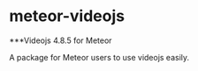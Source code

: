 meteor-videojs
==============

***Videojs 4.8.5 for Meteor

A package for Meteor users to use videojs easily.
